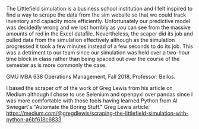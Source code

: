 The Littlefield simulation is a business school institution and I felt inspired to find a way to scrape the data from the sim website so that we could track inventory and capacity more efficiently. Unfortunately our predictive model was decidedly wrong and we lost horribly as you can see from the massive amounts of red in the Excel datafile. Nevertheless, the scaper did its job and pulled data from the simulation effectively although as the simulation progressed it took a few minutes instead of a few seconds to do its job. This was a detriment to our team since our simulation was held over a two-hour time block in class rather than being spaced out over the course of the semester as is more commonly the case. 

GMU MBA 638 Operations Management, Fall 2018, Professor: Bellos.

I based the scraper off of the work of Greg Lewis from his article on Medium although I chose to use Selenium and openpyxl over pandas since I was more comfortable with those tools having learned Python from Al Swiegart's "Automate the Boring Stuff."
Greg Lewis article: https://medium.com/@gregdlewis/scraping-the-littlefield-simulation-with-python-a6bf618c6833

